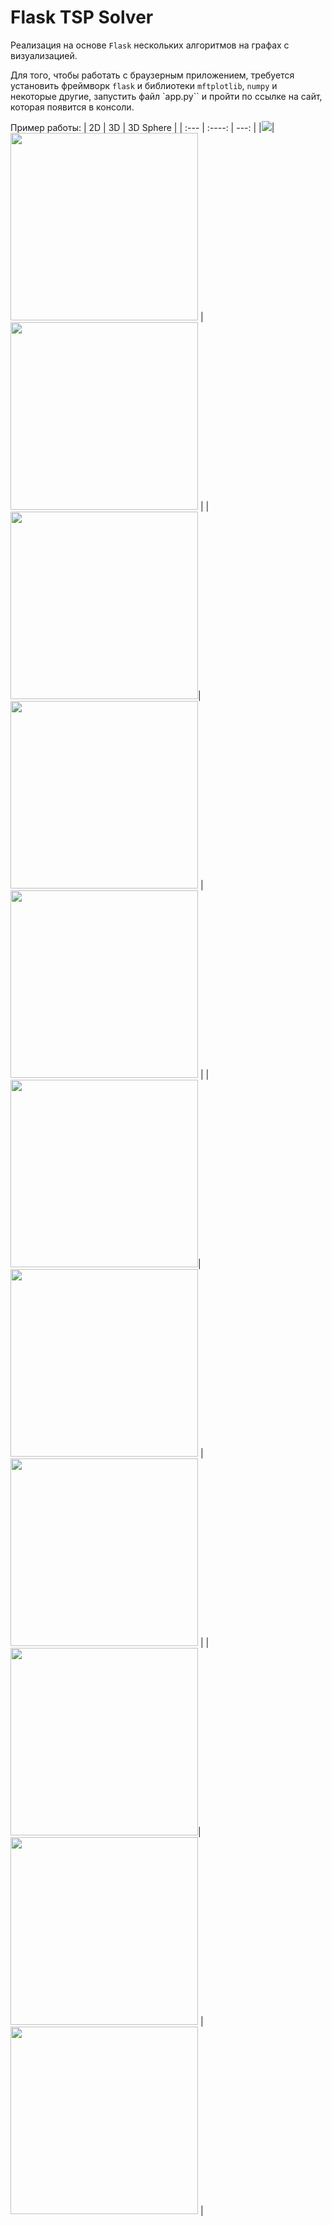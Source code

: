 # Flask TSP Solver
Реализация на основе `Flask` нескольких алгоритмов на графах с визуализацией.

Для того, чтобы работать с браузерным приложением, требуется установить фреймворк `flask` и библиотеки `mftplotlib`,  `numpy` и некоторые другие, запустить файл `app.py`` и пройти по ссылке на сайт, которая появится в консоли.

Пример работы:
| 2D          |      3D     |   3D Sphere   |
| :---        |    :----:   |          ---: |
|![](https://imgur.com/oE3WlkY)|<img src="https://imgur.com/wmtmzBs" width=300> | <img src="https://imgur.com/IACQ4P7" width=300> |
|<img src="https://imgur.com/D32rS4f" width=300>|<img src="https://imgur.com/goLefqc" width=300> | <img src="https://imgur.com/rkBpdKu" width=300> |
|<img src="https://imgur.com/hwv5lNZ" width=300>|<img src="https://imgur.com/GRP56WU" width=300> | <img src="https://imgur.com/QRqif8z" width=300> |
|<img src="https://imgur.com/WzT1JUY" width=300>|<img src="https://imgur.com/2YCS91M" width=300> | <img src="https://imgur.com/qiYttOY" width=300> |

